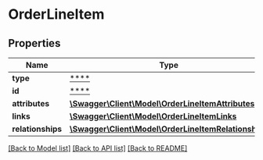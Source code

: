# OrderLineItem

## Properties
Name | Type | Description | Notes
------------ | ------------- | ------------- | -------------
**type** | [****](.md) |  | [optional] 
**id** | [****](.md) |  | [optional] 
**attributes** | [**\Swagger\Client\Model\OrderLineItemAttributes**](OrderLineItemAttributes.md) |  | [optional] 
**links** | [**\Swagger\Client\Model\OrderLineItemLinks**](OrderLineItemLinks.md) |  | [optional] 
**relationships** | [**\Swagger\Client\Model\OrderLineItemRelationships**](OrderLineItemRelationships.md) |  | [optional] 

[[Back to Model list]](../../README.md#documentation-for-models) [[Back to API list]](../../README.md#documentation-for-api-endpoints) [[Back to README]](../../README.md)

